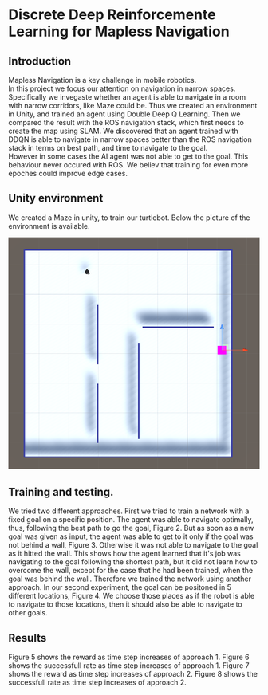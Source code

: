 # Discrete Deep Reinforcemente Learning for Mapless Navigation

## Introduction

Mapless Navigation is a key challenge in mobile robotics.  
In this project we focus our attention on navigation in narrow spaces.  
Specifically we invegaste whether an agent is able to navigate in a room with narrow corridors, like Maze could be. 
Thus we created an environment in Unity, and trained an agent using Double Deep Q Learning. 
Then we compared the result with the ROS navigation stack, which first needs to create the map using SLAM. 
We discovered that an agent trained with DDQN is able to navigate in narrow spaces better than the ROS navigation stack in terms on best path, and time to navigate to the goal.  
However in some cases the AI agent was not able to get to the goal. This behaviour never occured with ROS. 
We believ that training for even more epoches could improve edge cases. 

## Unity environment 
We created a Maze in unity, to train our turtlebot. 
Below the picture of the environment is available. 

![Unity training environment](img/unity_env.png)

## Training and testing. 

We tried two different approaches. 
First we tried to train a network with a fixed goal on a specific position. 
The agent was able to navigate optimally, thus,  following the best path to go the goal, Figure 2. 
But as soon as a new goal was given as input, the agent was able to get to it only if the goal was not behind a wall, Figure 3. 
Otherwise it was not able to navigate to the goal as it hitted the wall. 
This shows how the agent learned that it's job was navigating to the goal following the shortest path, but it did not learn how to overcome the wall, except for the case that he had been trained, when the goal was behind the wall. 
Therefore we trained the network using another approach. In our second experiment, the goal can be positoned in 5 different locations, Figure 4. 
We choose those places as if the robot is able to navigate to those locations, then it should also be able to navigate to other goals. 

## Results 

Figure 5 shows the reward as time step increases of approach 1. 
Figure 6 shows the successfull rate as time step increases of approach 1. 
Figure 7 shows the reward as time step increases of approach 2.
Figure 8 shows the successfull rate as time step increases of approach 2.

